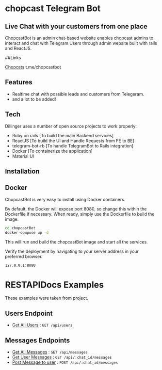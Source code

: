 # chopcast Telegram Bot
## Live Chat with your customers from one place 

ChopcastBot is an admin chat-based website enables chopcast admins to interact and chat with Telegram Users through admin website built with rails and ReactJS.

##Links

[Chopcats](t.me/chopcastbot) t.me/chopcastbot

## Features

- Realtime chat with possible leads and customers from Telegeram.
- and a lot to be added!


## Tech

Dillinger uses a number of open source projects to work properly:

- Ruby on rails [To build the main Backend services]
- ReactJS [To build the UI and Handle Requests from FE to BE]
- telegram-bot-rb [To handle TelegramBot to Rails integration]
- Docker [To containerize the application]
- Material UI 


## Installation

## Docker

ChopcastBot is very easy to install using Docker containers.

By default, the Docker will expose port 8080, so change this within the
Dockerfile if necessary. When ready, simply use the Dockerfile to
build the image.

```sh
cd chopcastBot
docker-compose up -d
```

This will run and build the chopcastBot image and start all the services.

Verify the deployment by navigating to your server address in
your preferred browser.

```sh
127.0.0.1:8080
```
# RESTAPIDocs Examples

These examples were taken from project.


## Users Endpoint

* [Get All Users](readme/GetUsers.md) : `GET /api/users`

## Messages Endpoints

* [Get All Messages](readme/GetAllMessages.md) : `GET /api/messages`
* [Get User Messages](readme/GetUserMessages.md) : `GET /api/:chat_id/messages`
* [Post Message to user](readme/PostMessages.md) : `POST /api/:chat_id/messages`
